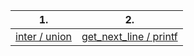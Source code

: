 | 1. | 2. |
|-----|-----|
|[inter / union](https://github.com/Ysoroko/exams_42/tree/master/exam_rank2/first_question) | [get_next_line / printf](https://github.com/Ysoroko/exams_42/tree/master/exam_rank2/second_question)|
